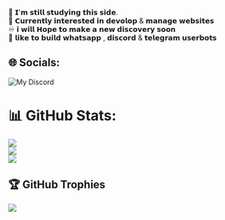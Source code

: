 🧠 𝗜'𝗺 𝘀𝘁𝗶𝗹𝗹 𝘀𝘁𝘂𝗱𝘆𝗶𝗻𝗴 𝘁𝗵𝗶𝘀 𝘀𝗶𝗱𝗲.<br>🔗 𝗖𝘂𝗿𝗿𝗲𝗻𝘁𝗹𝘆 𝗶𝗻𝘁𝗲𝗿𝗲𝘀𝘁𝗲𝗱 𝗶𝗻 𝗱𝗲𝘃𝗼𝗹𝗼𝗽 & 𝗺𝗮𝗻𝗮𝗴𝗲 𝘄𝗲𝗯𝘀𝗶𝘁𝗲𝘀 <br>♾️ 𝗶 𝘄𝗶𝗹𝗹 𝗛𝗼𝗽𝗲 𝘁𝗼 𝗺𝗮𝗸𝗲 𝗮 𝗻𝗲𝘄 𝗱𝗶𝘀𝗰𝗼𝘃𝗲𝗿𝘆 𝘀𝗼𝗼𝗻 <br> 🍳 𝗹𝗶𝗸𝗲 𝘁𝗼 𝗯𝘂𝗶𝗹𝗱 𝘄𝗵𝗮𝘁𝘀𝗮𝗽𝗽 , 𝗱𝗶𝘀𝗰𝗼𝗿𝗱 & 𝘁𝗲𝗹𝗲𝗴𝗿𝗮𝗺 𝘂𝘀𝗲𝗿𝗯𝗼𝘁𝘀


## 🌐 Socials:
![My Discord](https://discord-readme-badge-git-master-kois-projects-2fbfe44f.vercel.app/api?id=766910160219275264)

# 📊 GitHub Stats:
![](https://github-readme-stats.vercel.app/api?username=anusara-bemal&theme=dark&hide_border=false&include_all_commits=false&count_private=false)<br/>
![](https://github-readme-streak-stats.herokuapp.com/?user=anusara-bemal&theme=dark&hide_border=false)<br/>
![](https://github-readme-stats.vercel.app/api/top-langs/?username=anusara-bemal&theme=dark&hide_border=false&include_all_commits=false&count_private=false&layout=compact)

## 🏆 GitHub Trophies
![](https://github-profile-trophy.vercel.app/?username=anusara-bemal&theme=radical&no-frame=false&no-bg=true&margin-w=4)

  
<!-- Proudly created with GPRM ( https://gprm.itsvg.in ) -->
